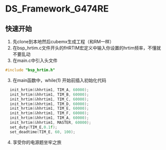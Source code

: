 # DS_Framework_G474RE

## 快速开始
1. 先clone到本地然后cubemx生成工程（和RM一样）
2. 在bsp_hrtim.c文件开头的fHRTIM宏定义中输入你设置的hrtim频率，不懂就不要乱动
2. 在main.c中引入头文件
```c++
#include "bsp_hrtim.h"
```
3. 在main函数中，while(1) 开始前插入初始化代码
```c++
  init_hrtim(&hhrtim1, TIM_A, 60000);
  init_hrtim(&hhrtim1, TIM_B, 60000);
  init_hrtim(&hhrtim1, TIM_C, 60000);
  init_hrtim(&hhrtim1, TIM_D, 60000);
  init_hrtim(&hhrtim1, TIM_E, 60000);
  init_hrtim(&hhrtim1, TIM_F, 60000);
  init_hrtim(&hhrtim1, TIM_A, 60000);
  init_hrtim(&hhrtim1, MASTER, 60000);
  set_duty(TIM_E,0.1f);
  set_deadtime(TIM_E, 60, 100);
```
4. 享受你的电源题坐牢之旅